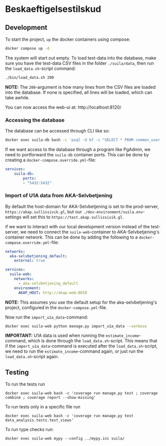 # Beskaeftigelsestilskud

## Development

To start the project, `up` the docker containers using compose:

```bash
docker compose up -d
```

The system will start out empty. To load test-data into the database, make sure you have the test-data CSV files in the folder `./suila/data`, then run the `load_data.sh`-script command:

```bash
./bin/load_data.sh 200
```

**NOTE:** The `200`-argument is how many lines from the CSV files are loaded into the database.
If none is specified, all lines will be loaded, which can take awhile.

You can now access the web-ui at: http://localhost:8120/

### Accessing the database

The database can be accessed through CLI like so:

```bash
docker exec suila-db bash -c 'psql -U bf -c "SELECT * FROM common_user;"'
```

If we want access to the database through a program like PgAdmin, we need to portforward the `suila-db` container ports.
This can be done by creating a `docker-compose.override.yml`-file:

```yml
services:
    suila-db:
        ports:
        - "5432:5432"
```

### Import of U1A data from AKA-Selvbetjening

By default the host-domain for AKA-Selvbetjening is set to the prod-server, `https://akap.sullissivik.gl`, but our `./dev-environment/suila.env`-settings will set this to `https://test.akap.sullissivik.gl`.

if we want to interact with our local development version instead of the test-server, we need to connect
the `suila-web`-container to AKA-Selvbetjening's container network. This can be done by adding the following
to a `docker-compose.override.yml`-file:

```yml
networks:
  aka-selvbetjening_default:
    external: true

services:
  suila-web:
    networks:
      - aka-selvbetjening_default
    environment:
      AKAP_HOST: http://akap-web:8010
```

**NOTE:** This assumes you use the default setup for the aka-selvbetjening's project,
configured in the `docker-compose.yml`-file.

Now run the `import_u1a_data`-command:

```bash
docker exec suila-web python manage.py import_u1a_data --verbose
```

**IMPORTANT:** U1A data is used when running the `estimate_income`-command, which is done through the `load_data.sh`-script.
This means that if the `import_u1a_data`-command is executed after the `load_data.sh`-script, we need to run the
`estimate_income`-command again, or just run the `load_data.sh`-script again.

## Testing

To run the tests run
```
docker exec suila-web bash -c 'coverage run manage.py test ; coverage combine ; coverage report --show-missing'
```

To run tests only in a specific file run
```
docker exec suila-web bash -c 'coverage run manage.py test data_analysis.tests.test_views'
```

To run type checks run:

```
docker exec suila-web mypy --config ../mypy.ini suila/
```
